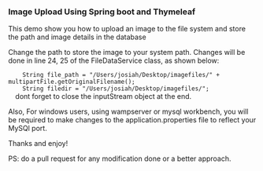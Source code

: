 <h3>Image Upload Using Spring boot and Thymeleaf</h3>
<div>This demo show you how to upload an image to the file system and store the path and image details in the database</div>
<p>
  Change the path to store the image to your system path. Changes will be done in line 24, 25 of the FileDataService class, as shown below:<br>
  <code>
    String file_path = "/Users/josiah/Desktop/imagefiles/" + multipartFile.getOriginalFilename();
    String filedir = "/Users/josiah/Desktop/imagefiles/";
  </code>
  dont forget to close the inputStream object at the end.
</p>
<p>
  Also, For windows users, using wampserver or mysql workbench, you will be required to make changes to the application.properties 
  file to reflect your MySQl port.
</p>
<p>
  Thanks and enjoy!
</p>
PS: do a pull request for any modification done or a better approach.
